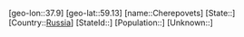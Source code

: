 ﻿---
location: [59.13,37.9]
type: City
tags:
- geo/City


SpocWebEntityId: 29574
isDeleted: false
confidential: public

---
[geo-lon::37.9]
[geo-lat::59.13]
[name::Cherepovets]
[State::]
[Country::[Russia](geo/Continent/Europe/Russia.md)]
[StateId::]
[Population::]
[Unknown::]

